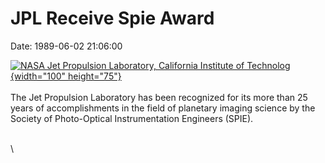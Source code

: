 JPL Receive Spie Award
======================

Date: 1989-06-02 21:06:00

[![NASA Jet Propulsion Laboratory, California Institute of
Technolog](http://www.jpl.nasa.gov/images/){width="100"
height="75"}](http://www.jpl.nasa.gov/news/&rn=news.xml&rst=5850)\
\
The Jet Propulsion Laboratory has been recognized for its more than 25
years of accomplishments in the field of planetary imaging science by
the Society of Photo-Optical Instrumentation Engineers (SPIE).

\
\
